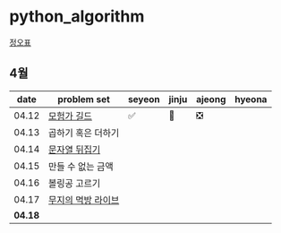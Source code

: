 # python_algorithm

[정오표](https://github.com/ndb796/python-for-coding-test/blob/master/notice.md)

## 4월

| date      | problem set                                                                           | seyeon | jinju | ajeong | hyeona |
| --------- | ------------------------------------------------------------------------------------- | ------ | ----- | ------ | ------ |
| 04.12     | [모험가 길드](https://www.acmicpc.net/problem/25538)                                  | ✅     | 🔺    | ❎     |        |
| 04.13     | 곱하기 혹은 더하기                                                                    |        |       |        |        |
| 04.14     | [문자열 뒤집기](https://www.acmicpc.net/problem/1439)                                 |        |       |        |        |
| 04.15     | 만들 수 없는 금액                                                                     |        |       |        |        |
| 04.16     | 볼링공 고르기                                                                         |        |       |        |        |
| 04.17     | [무지의 먹방 라이브](https://school.programmers.co.kr/learn/courses/30/lessons/42891) |        |       |        |        |
| **04.18** |                                                                                       |        |       |        |        |
